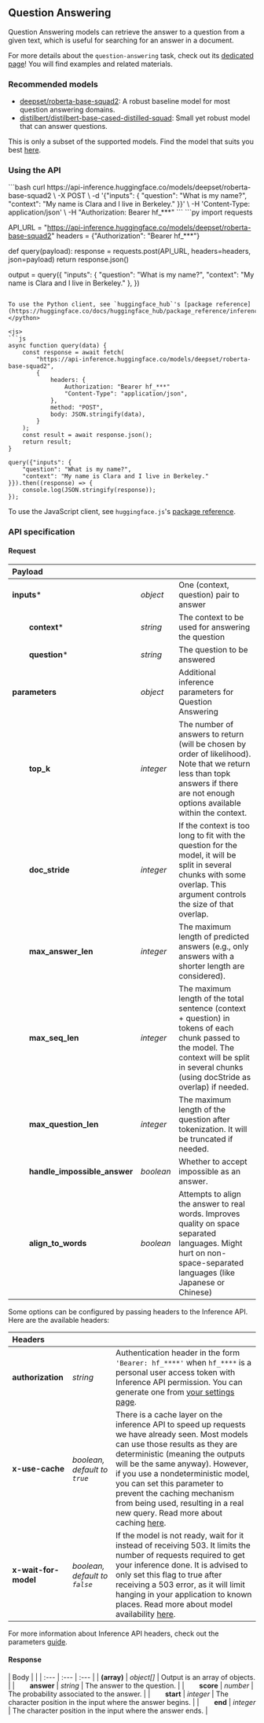 <!---
This markdown file has been generated from a script. Please do not edit it directly.
For more details, check out:
- the `generate.ts` script: https://github.com/huggingface/hub-docs/blob/main/scripts/api-inference/scripts/generate.ts
- the task template defining the sections in the page: https://github.com/huggingface/hub-docs/tree/main/scripts/api-inference/templates/task/question-answering.handlebars
- the input jsonschema specifications used to generate the input markdown table: https://github.com/huggingface/huggingface.js/blob/main/packages/tasks/src/tasks/question-answering/spec/input.json
- the output jsonschema specifications used to generate the output markdown table: https://github.com/huggingface/huggingface.js/blob/main/packages/tasks/src/tasks/question-answering/spec/output.json
- the snippets used to generate the example:
  - curl: https://github.com/huggingface/huggingface.js/blob/main/packages/tasks/src/snippets/curl.ts
  - python: https://github.com/huggingface/huggingface.js/blob/main/packages/tasks/src/snippets/python.ts
  - javascript: https://github.com/huggingface/huggingface.js/blob/main/packages/tasks/src/snippets/js.ts
- the "tasks" content for recommended models: https://huggingface.co/api/tasks
--->

## Question Answering

Question Answering models can retrieve the answer to a question from a given text, which is useful for searching for an answer in a document.

<Tip>

For more details about the `question-answering` task, check out its [dedicated page](https://huggingface.co/tasks/question-answering)! You will find examples and related materials.

</Tip>

### Recommended models

- [deepset/roberta-base-squad2](https://huggingface.co/deepset/roberta-base-squad2): A robust baseline model for most question answering domains.
- [distilbert/distilbert-base-cased-distilled-squad](https://huggingface.co/distilbert/distilbert-base-cased-distilled-squad): Small yet robust model that can answer questions.

This is only a subset of the supported models. Find the model that suits you best [here](https://huggingface.co/models?inference=warm&pipeline_tag=question-answering&sort=trending).

### Using the API


<inferencesnippet>

<curl>
```bash
curl https://api-inference.huggingface.co/models/deepset/roberta-base-squad2 \
	-X POST \
	-d '{"inputs": { "question": "What is my name?", "context": "My name is Clara and I live in Berkeley." }}' \
	-H 'Content-Type: application/json' \
	-H "Authorization: Bearer hf_***"
```
</curl>

<python>
```py
import requests

API_URL = "https://api-inference.huggingface.co/models/deepset/roberta-base-squad2"
headers = {"Authorization": "Bearer hf_***"}

def query(payload):
	response = requests.post(API_URL, headers=headers, json=payload)
	return response.json()
	
output = query({
	"inputs": {
	"question": "What is my name?",
	"context": "My name is Clara and I live in Berkeley."
},
})
```

To use the Python client, see `huggingface_hub`'s [package reference](https://huggingface.co/docs/huggingface_hub/package_reference/inference_client#huggingface_hub.InferenceClient.question_answering).
</python>

<js>
```js
async function query(data) {
	const response = await fetch(
		"https://api-inference.huggingface.co/models/deepset/roberta-base-squad2",
		{
			headers: {
				Authorization: "Bearer hf_***"
				"Content-Type": "application/json",
			},
			method: "POST",
			body: JSON.stringify(data),
		}
	);
	const result = await response.json();
	return result;
}

query({"inputs": {
	"question": "What is my name?",
	"context": "My name is Clara and I live in Berkeley."
}}).then((response) => {
	console.log(JSON.stringify(response));
});
```

To use the JavaScript client, see `huggingface.js`'s [package reference](https://huggingface.co/docs/huggingface.js/inference/classes/HfInference#questionanswering).
</js>

</inferencesnippet>



### API specification

#### Request

| Payload |  |  |
| :--- | :--- | :--- |
| **inputs*** | _object_ | One (context, question) pair to answer |
| **&nbsp;&nbsp;&nbsp;&nbsp;&nbsp;&nbsp;&nbsp;&nbsp;context*** | _string_ | The context to be used for answering the question |
| **&nbsp;&nbsp;&nbsp;&nbsp;&nbsp;&nbsp;&nbsp;&nbsp;question*** | _string_ | The question to be answered |
| **parameters** | _object_ | Additional inference parameters for Question Answering |
| **&nbsp;&nbsp;&nbsp;&nbsp;&nbsp;&nbsp;&nbsp;&nbsp;top_k** | _integer_ | The number of answers to return (will be chosen by order of likelihood). Note that we return less than topk answers if there are not enough options available within the context. |
| **&nbsp;&nbsp;&nbsp;&nbsp;&nbsp;&nbsp;&nbsp;&nbsp;doc_stride** | _integer_ | If the context is too long to fit with the question for the model, it will be split in several chunks with some overlap. This argument controls the size of that overlap. |
| **&nbsp;&nbsp;&nbsp;&nbsp;&nbsp;&nbsp;&nbsp;&nbsp;max_answer_len** | _integer_ | The maximum length of predicted answers (e.g., only answers with a shorter length are considered). |
| **&nbsp;&nbsp;&nbsp;&nbsp;&nbsp;&nbsp;&nbsp;&nbsp;max_seq_len** | _integer_ | The maximum length of the total sentence (context + question) in tokens of each chunk passed to the model. The context will be split in several chunks (using docStride as overlap) if needed. |
| **&nbsp;&nbsp;&nbsp;&nbsp;&nbsp;&nbsp;&nbsp;&nbsp;max_question_len** | _integer_ | The maximum length of the question after tokenization. It will be truncated if needed. |
| **&nbsp;&nbsp;&nbsp;&nbsp;&nbsp;&nbsp;&nbsp;&nbsp;handle_impossible_answer** | _boolean_ | Whether to accept impossible as an answer. |
| **&nbsp;&nbsp;&nbsp;&nbsp;&nbsp;&nbsp;&nbsp;&nbsp;align_to_words** | _boolean_ | Attempts to align the answer to real words. Improves quality on space separated languages. Might hurt on non-space-separated languages (like Japanese or Chinese) |


Some options can be configured by passing headers to the Inference API. Here are the available headers:

| Headers |   |    |
| :--- | :--- | :--- |
| **authorization** | _string_ | Authentication header in the form `'Bearer: hf_****'` when `hf_****` is a personal user access token with Inference API permission. You can generate one from [your settings page](https://huggingface.co/settings/tokens). |
| **x-use-cache** | _boolean, default to `true`_ | There is a cache layer on the inference API to speed up requests we have already seen. Most models can use those results as they are deterministic (meaning the outputs will be the same anyway). However, if you use a nondeterministic model, you can set this parameter to prevent the caching mechanism from being used, resulting in a real new query. Read more about caching [here](../parameters#caching]). |
| **x-wait-for-model** | _boolean, default to `false`_ | If the model is not ready, wait for it instead of receiving 503. It limits the number of requests required to get your inference done. It is advised to only set this flag to true after receiving a 503 error, as it will limit hanging in your application to known places. Read more about model availability [here](../overview#eligibility]). |

For more information about Inference API headers, check out the parameters [guide](../parameters).

#### Response

| Body |  |
| :--- | :--- | :--- |
| **(array)** | _object[]_ | Output is an array of objects. |
| **&nbsp;&nbsp;&nbsp;&nbsp;&nbsp;&nbsp;&nbsp;&nbsp;answer** | _string_ | The answer to the question. |
| **&nbsp;&nbsp;&nbsp;&nbsp;&nbsp;&nbsp;&nbsp;&nbsp;score** | _number_ | The probability associated to the answer. |
| **&nbsp;&nbsp;&nbsp;&nbsp;&nbsp;&nbsp;&nbsp;&nbsp;start** | _integer_ | The character position in the input where the answer begins. |
| **&nbsp;&nbsp;&nbsp;&nbsp;&nbsp;&nbsp;&nbsp;&nbsp;end** | _integer_ | The character position in the input where the answer ends. |

